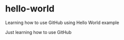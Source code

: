 # hello-world
Learning how to use GitHub using Hello World example

Just learning how to use GitHub

